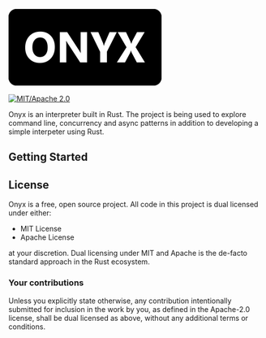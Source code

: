 
![onyx](docs/logo-01.png)

[![MIT/Apache 2.0](https://img.shields.io/badge/license-MIT%2FApache-blue.svg)](https://github.com/b-grooters-byte/onyx#license)

Onyx is an interpreter built in Rust. The project is being used to explore command line, concurrency and async patterns in addition to developing a simple interpeter using Rust.

## Getting Started

## License
Onyx is a free, open source project. All code in this project is dual licensed under either: 

* MIT License 
* Apache License 

at your discretion. Dual licensing under MIT and Apache is the de-facto standard approach in the Rust ecosystem. 

### Your contributions

Unless you explicitly state otherwise, any contribution intentionally submitted for inclusion in the work by you, as defined in the Apache-2.0 license, shall be dual licensed as above, without any additional terms or conditions.